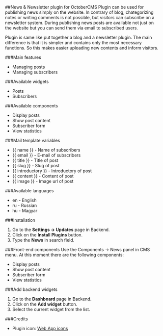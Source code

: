 ##News & Newsletter plugin for OctoberCMS
Plugin can be used for publishing news simply on the website. In contrary of blog, chategorizing notes or writing comments is not possible, but visitors can subscribe on a newsletter system. During publishing news posts are available not just on the website but you can send them via email to subscribed users.

Plugin is same like put together a blog and a newsletter plugin. The main difference is that it is simpler and contains only the most necessary functions. So this makes easier uploading new contents and inform visitors.

###Main features
* Managing posts
* Managing subscribers

###Available widgets
* Posts
* Subscribers

###Available components
* Display posts
* Show post content
* Subscriber form
* View statistics

###Mail template variables
* {{ name }} - Name of subscribers
* {{ email }} - E-mail of subscribers
* {{ title }} - Title of post
* {{ slug }} - Slug of post
* {{ introductory }} - Introductory of post
* {{ content }} - Content of post
* {{ image }} - Image url of post

###Available languages
* en - English
* ru - Russian
* hu - Magyar

###Installation
1. Go to the __Settings -> Updates__ page in Backend.
1. Click on the __Install Plugins__ button.
1. Type the __News__ in search field.

###Front-end components
Use the Components -> News panel in CMS menu. At this moment there are the following components:
* Display posts
* Show post content
* Subscriber form
* View statistics

###Add backend widgets
1. Go to the __Dashboard__ page in Backend.
1. Click on the __Add widget__ button.
1. Select the current widget from the list.

###Credits
* Plugin icon: [Web App icons](http://icons8.com/web-app/new-icons/all)
